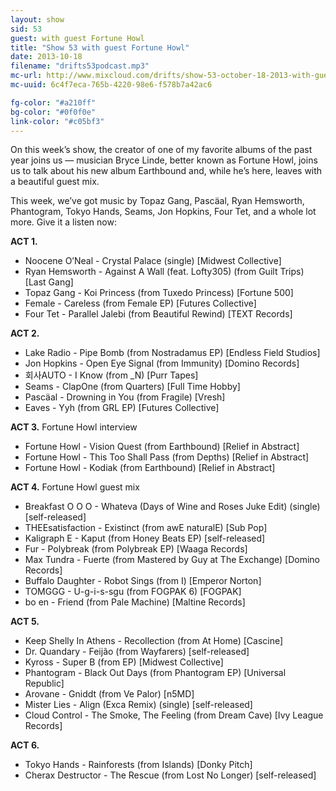 ```yaml
---
layout: show
sid: 53
guest: with guest Fortune Howl
title: "Show 53 with guest Fortune Howl"
date: 2013-10-18
filename: "drifts53podcast.mp3"
mc-url: http://www.mixcloud.com/drifts/show-53-october-18-2013-with-guest-fortune-howl/
mc-uuid: 6c4f7eca-765b-4220-98e6-f578b7a42ac6

fg-color: "#a210ff"
bg-color: "#0f0f0e"
link-color: "#c05bf3"
---
```


On this week’s show, the creator of one of my favorite albums of the past year joins us — musician Bryce Linde, better known as Fortune Howl, joins us to talk about his new album Earthbound and, while he’s here, leaves with a beautiful guest mix.

This week, we’ve got music by Topaz Gang, Pascäal, Ryan Hemsworth, Phantogram, Tokyo Hands, Seams, Jon Hopkins, Four Tet, and a whole lot more. Give it a listen now:

**ACT 1.**

* Noocene O’Neal - Crystal Palace (single) [Midwest Collective]
* Ryan Hemsworth - Against A Wall (feat. Lofty305) (from Guilt Trips) [Last Gang]
* Topaz Gang - Koi Princess (from Tuxedo Princess) [Fortune 500]
* Female - Careless (from Female EP) [Futures Collective]
* Four Tet - Parallel Jalebi (from Beautiful Rewind) [TEXT Records]

**ACT 2.**

* Lake Radio - Pipe Bomb (from Nostradamus EP) [Endless Field Studios]
* Jon Hopkins - Open Eye Signal (from Immunity) [Domino Records]
* 회사AUTO - I Know (from _N) [Purr Tapes]
* Seams - ClapOne (from Quarters) [Full Time Hobby]
* Pascäal - Drowning in You (from Fragile) [Vresh]
* Eaves - Yyh (from GRL EP) [Futures Collective]

**ACT 3.** Fortune Howl interview

* Fortune Howl - Vision Quest (from Earthbound) [Relief in Abstract]
* Fortune Howl - This Too Shall Pass (from Depths) [Relief in Abstract]
* Fortune Howl - Kodiak (from Earthbound) [Relief in Abstract]

**ACT 4.** Fortune Howl guest mix

* Breakfast O O O - Whateva (Days of Wine and Roses Juke Edit) (single) [self-released]
* THEEsatisfaction - Existinct (from awE naturalE) [Sub Pop]
* Kaligraph E - Kaput (from Honey Beats EP) [self-released]
* Fur - Polybreak (from Polybreak EP) [Waaga Records]
* Max Tundra - Fuerte (from Mastered by Guy at The Exchange) [Domino Records]
* Buffalo Daughter - Robot Sings (from I) [Emperor Norton]
* TOMGGG - U-g-i-s-sgu (from FOGPAK 6) [FOGPAK]
* bo en - Friend (from Pale Machine) [Maltine Records]

**ACT 5.**

* Keep Shelly In Athens - Recollection (from At Home) [Cascine]
* Dr. Quandary - Feijão (from Wayfarers) [self-released]
* Kyross - Super B (from EP) [Midwest Collective]
* Phantogram - Black Out Days (from Phantogram EP) [Universal Republic]
* Arovane - Gniddt (from Ve Palor) [n5MD]
* Mister Lies - Align (Exca Remix) (single) [self-released]
* Cloud Control - The Smoke, The Feeling (from Dream Cave) [Ivy League Records]

**ACT 6.**

* Tokyo Hands - Rainforests (from Islands) [Donky Pitch]
* Cherax Destructor - The Rescue (from Lost No Longer) [self-released]
